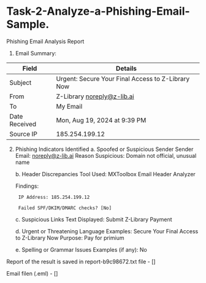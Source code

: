 # Task-2-Analyze-a-Phishing-Email-Sample.
Phishing Email Analysis Report

1. Email Summary:

| Field             | Details               			              |
| ----------------- | ------------------------------------------------------- |
|     Subject       | Urgent: Secure Your Final Access to Z-Library Now       |
|       From        |          Z-Library <noreply@z-lib.ai>                   |
|        To         |                   My Email                              |
|   Date Received   |          Mon, Aug 19, 2024 at 9:39 PM                   |
|     Source IP     |                 185.254.199.12                          |


2. Phishing Indicators Identified
	a. Spoofed or Suspicious Sender
	   Sender Email: noreply@z-lib.ai
	   Reason Suspicious: Domain not official, unusual name

	b. Header Discrepancies
	   Tool Used: MXToolbox Email Header Analyzer

	Findings:

		IP Address: 185.254.199.12

		Failed SPF/DKIM/DMARC checks? [No]



	c. Suspicious Links
	   Text Displayed: Submit Z-Library Payment


	d. Urgent or Threatening Language
	Examples: Secure Your Final Access to Z-Library Now
	Purpose: Pay for primium


	e. Spelling or Grammar Issues
	Examples (if any): No


Report of the result is saved in report-b9c98672.txt file - []

Email filen (.eml) - []
